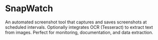 # SnapWatch
An automated screenshot tool that captures and saves screenshots at scheduled intervals. Optionally integrates OCR (Tesseract) to extract text from images. Perfect for monitoring, documentation, and data extraction.
 
  
